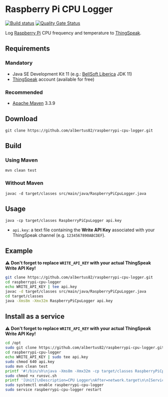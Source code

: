 Raspberry Pi CPU Logger
=======================

[![Build status](https://github.com/albertus82/raspberrypi-cpu-logger/workflows/build/badge.svg)](https://github.com/albertus82/raspberrypi-cpu-logger/actions)
[![Quality Gate Status](https://sonarcloud.io/api/project_badges/measure?project=it.albertus%3Araspberrypi-cpu-logger&metric=alert_status)](https://sonarcloud.io/dashboard?id=it.albertus%3Araspberrypi-cpu-logger)

Log [Raspberry Pi](https://www.raspberrypi.org) CPU frequency and temperature to [ThingSpeak](https://thingspeak.com).

## Requirements

### Mandatory

* Java SE Development Kit 11 (e.g.: [BellSoft Liberica](https://bell-sw.com) JDK 11)
* [ThingSpeak](https://thingspeak.com) account (available for free)

### Recommended

* [Apache Maven](https://maven.apache.org) 3.3.9

## Download

`git clone https://github.com/albertus82/raspberrypi-cpu-logger.git`

## Build

### Using Maven

`mvn clean test`

### Without Maven

`javac -d target/classes src/main/java/RaspberryPiCpuLogger.java`

## Usage

`java -cp target/classes RaspberryPiCpuLogger api.key`

* `api.key`: a text file containing the **Write API Key** associated with your ThingSpeak channel (e.g. `1234567890ABCDEF`).

## Example

:warning: **Don't forget to replace `WRITE_API_KEY` with your actual ThingSpeak Write API Key!**

```sh
git clone https://github.com/albertus82/raspberrypi-cpu-logger.git
cd raspberrypi-cpu-logger
echo WRITE_API_KEY | tee api.key
javac -d target/classes src/main/java/RaspberryPiCpuLogger.java
cd target/classes
java -Xms8m -Xmx32m RaspberryPiCpuLogger api.key
```

## Install as a service

:warning: **Don't forget to replace `WRITE_API_KEY` with your actual ThingSpeak Write API Key!**

```sh
cd /opt
sudo git clone https://github.com/albertus82/raspberrypi-cpu-logger.git
cd raspberrypi-cpu-logger
echo WRITE_API_KEY | sudo tee api.key
sudo chmod 640 api.key
sudo mvn clean test
printf '#!/bin/sh\njava -Xms8m -Xmx32m -cp target/classes RaspberryPiCpuLogger api.key\n' | sudo tee runsvc.sh
sudo chmod +x runsvc.sh
printf '[Unit]\nDescription=CPU Logger\nAfter=network.target\n\n[Service]\nExecStart=/opt/raspberrypi-cpu-logger/runsvc.sh\nUser=root\nWorkingDirectory=/opt/raspberrypi-cpu-logger/\nKillMode=control-group\nKillSignal=SIGTERM\nTimeoutStopSec=5min\n\n[Install]\nWantedBy=multi-user.target\n' | sudo tee /etc/systemd/system/raspberrypi-cpu-logger.service
sudo systemctl enable raspberrypi-cpu-logger
sudo service raspberrypi-cpu-logger restart
```
